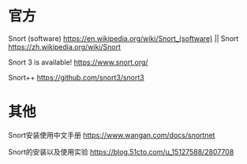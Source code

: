 
# 官方

Snort (software) https://en.wikipedia.org/wiki/Snort_(software) || Snort https://zh.wikipedia.org/wiki/Snort

Snort 3 is available! https://www.snort.org/

Snort++ https://github.com/snort3/snort3

# 其他

Snort安装使用中文手册 https://www.wangan.com/docs/snortnet

Snort的安装以及使用实验 https://blog.51cto.com/u_15127588/2807708

